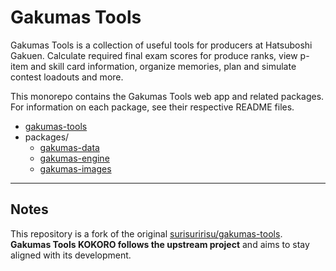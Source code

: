 # Gakumas Tools

Gakumas Tools is a collection of useful tools for producers at Hatsuboshi Gakuen. Calculate required final exam scores for produce ranks, view p-item and skill card information, organize memories, plan and simulate contest loadouts and more.

This monorepo contains the Gakumas Tools web app and related packages. For information on each package, see their respective README files.

- [gakumas-tools](https://github.com/surisuririsu/gakumas-tools/blob/master/gakumas-tools/README.md)
- packages/
  - [gakumas-data](https://github.com/surisuririsu/gakumas-tools/blob/master/packages/gakumas-data/README.md)
  - [gakumas-engine](https://github.com/surisuririsu/gakumas-tools/blob/master/packages/gakumas-engine/README.md)
  - [gakumas-images](https://github.com/surisuririsu/gakumas-tools/blob/master/packages/gakumas-images/README.md)

---

## Notes

This repository is a fork of the original [surisuririsu/gakumas-tools](https://github.com/surisuririsu/gakumas-tools).  
**Gakumas Tools KOKORO follows the upstream project** and aims to stay aligned with its development.
